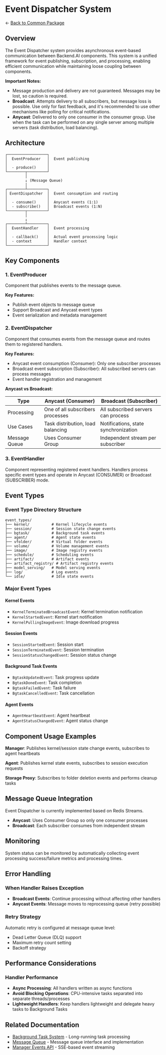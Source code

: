 # Event Dispatcher System

← [Back to Common Package](../README.md)

## Overview

The Event Dispatcher system provides asynchronous event-based communication between Backend.AI components. This system is a unified framework for event publishing, subscription, and processing, enabling efficient communication while maintaining loose coupling between components.

**Important Notes:**
- Message production and delivery are not guaranteed. Messages may be lost, so caution is required.
- **Broadcast**: Attempts delivery to all subscribers, but message loss is possible. Use only for fast feedback, and it's recommended to use other mechanisms like polling for critical notifications.
- **Anycast**: Delivered to only one consumer in the consumer group. Use when the task can be performed on any single server among multiple servers (task distribution, load balancing).

## Architecture

```
┌──────────────────┐
│  EventProducer   │  Event publishing
│                  │
│  - produce()     │
└────────┬─────────┘
         │
         ↓ (Message Queue)
         │
┌────────┴─────────┐
│ EventDispatcher  │  Event consumption and routing
│                  │
│  - consume()     │  Anycast events (1:1)
│  - subscribe()   │  Broadcast events (1:N)
└────────┬─────────┘
         │
         ↓
┌────────┴─────────┐
│  EventHandler    │  Event processing
│                  │
│  - callback()    │  Actual event processing logic
│  - context       │  Handler context
└──────────────────┘
```

## Key Components

### 1. EventProducer

Component that publishes events to the message queue.

**Key Features:**
- Publish event objects to message queue
- Support Broadcast and Anycast event types
- Event serialization and metadata management

### 2. EventDispatcher

Component that consumes events from the message queue and routes them to registered handlers.

**Key Features:**
- Anycast event consumption (Consumer): Only one subscriber processes
- Broadcast event subscription (Subscriber): All subscribed servers can process messages
- Event handler registration and management

**Anycast vs Broadcast:**

| Type | Anycast (Consumer) | Broadcast (Subscriber) |
|------|-------------------|----------------------|
| Processing | One of all subscribers processes | All subscribed servers can process |
| Use Cases | Task distribution, load balancing | Notifications, state synchronization |
| Message Queue | Uses Consumer Group | Independent stream per subscriber |

### 3. EventHandler

Component representing registered event handlers. Handlers process specific event types and operate in Anycast (CONSUMER) or Broadcast (SUBSCRIBER) mode.

## Event Types

### Event Type Directory Structure

```
event_types/
├── kernel/          # Kernel lifecycle events
├── session/         # Session state change events
├── bgtask/          # Background task events
├── agent/           # Agent state events
├── vfolder/         # Virtual folder events
├── volume/          # Volume management events
├── image/           # Image registry events
├── schedule/        # Scheduling events
├── artifact/        # Artifact events
├── artifact_registry/ # Artifact registry events
├── model_serving/   # Model serving events
├── log/             # Log events
└── idle/            # Idle state events
```

### Major Event Types

#### Kernel Events
- `KernelTerminatedBroadcastEvent`: Kernel termination notification
- `KernelStartedEvent`: Kernel start notification
- `KernelPullingImageEvent`: Image download progress

#### Session Events
- `SessionStartedEvent`: Session start
- `SessionTerminatedEvent`: Session termination
- `SessionStatusChangedEvent`: Session status change

#### Background Task Events
- `BgtaskUpdatedEvent`: Task progress update
- `BgtaskDoneEvent`: Task completion
- `BgtaskFailedEvent`: Task failure
- `BgtaskCancelledEvent`: Task cancellation

#### Agent Events
- `AgentHeartbeatEvent`: Agent heartbeat
- `AgentStatusChangedEvent`: Agent status change

## Component Usage Examples

**Manager**: Publishes kernel/session state change events, subscribes to agent heartbeats

**Agent**: Publishes kernel state events, subscribes to session execution requests

**Storage Proxy**: Subscribes to folder deletion events and performs cleanup tasks

## Message Queue Integration

Event Dispatcher is currently implemented based on Redis Streams.

- **Anycast**: Uses Consumer Group so only one consumer processes
- **Broadcast**: Each subscriber consumes from independent stream

## Monitoring

System status can be monitored by automatically collecting event processing success/failure metrics and processing times.

## Error Handling

### When Handler Raises Exception

- **Broadcast Events**: Continue processing without affecting other handlers
- **Anycast Events**: Message moves to reprocessing queue (retry possible)

### Retry Strategy

Automatic retry is configured at message queue level:
- Dead Letter Queue (DLQ) support
- Maximum retry count setting
- Backoff strategy

## Performance Considerations

### Handler Performance

- **Async Processing**: All handlers written as async functions
- **Avoid Blocking Operations**: CPU-intensive tasks separated into separate threads/processes
- **Lightweight Handlers**: Keep handlers lightweight and delegate heavy tasks to Background Tasks

## Related Documentation

- [Background Task System](../bgtask/README.md) - Long-running task processing
- [Message Queue](../message_queue/) - Message queue interface and implementation
- [Manager Events API](../../manager/api/events.py) - SSE-based event streaming
